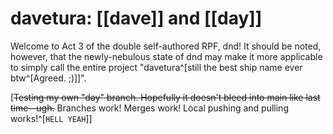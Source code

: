 # davetura: [[dave]] and [[day]]

Welcome to Act 3 of the double self-authored RPF, dnd! It should be noted, however, that the newly-nebulous state of dnd may make it more applicable to simply call the entire project "davetura^[still the best ship name ever btw^[Agreed. ;)]]". 

[~~Testing my own "day" branch. Hopefully it doesn't bleed into main like last time--ugh.~~ Branches work! Merges work! Local pushing and pulling works!^[`HELL YEAH`]]